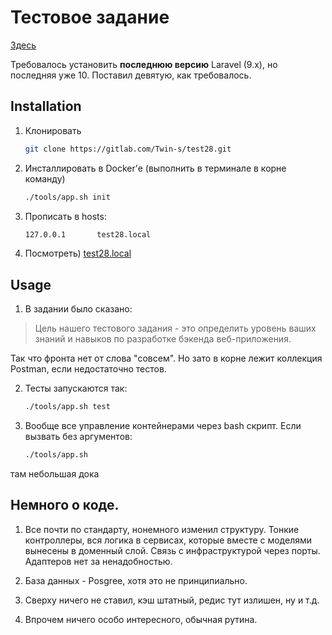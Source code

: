 # Тестовое задание

[Здесь](https://github.com/Nikolay-Twin/test_work_laravel/blob/main/task.pdf)

Требовалось установить **последнюю версию** Laravel (9.х), но последняя уже 10. Поставил девятую, как требовалось.

## Installation


1. Клонировать
   ```sh
   git clone https://gitlab.com/Twin-s/test28.git
   ```
2. Инсталлировать в Docker'e (выполнить в терминале в корне команду)
   ```sh
   ./tools/app.sh init
   ```

3. Прописать в hosts:
   ```sh
   127.0.0.1       test28.local
   ```
4. Посмотреть)  [test28.local](http://test28.local)


## Usage

1. В задании было сказано:
> Цель нашего тестового задания - это определить уровень ваших знаний и навыков по разработке бэкенда веб-приложения.

Так что фронта нет от слова "совсем". Но зато в корне лежит коллекция Postman, если недостаточно тестов.

2. Тесты запускаются так:
   ```sh
   ./tools/app.sh test
   ```

2. Вообще все управление контейнерами через bash скрипт. Если вызвать без аргументов:
   ```sh
   ./tools/app.sh
   ```
там небольшая дока

## Немного о коде.

1. Все почти по стандарту, нонемного изменил структуру. Тонкие контроллеры, вся логика в сервисах, которые вместе с моделями вынесены в доменный слой. Связь с инфраструктурой через порты. Адаптеров нет за ненадобностью. 

2. База данных - Posgree, хотя это не принципиально. 

3. Сверху ничего не ставил, кэш штатный, редис тут излишен, ну и т.д.

4. Впрочем ничего особо интересного, обычная рутина.


